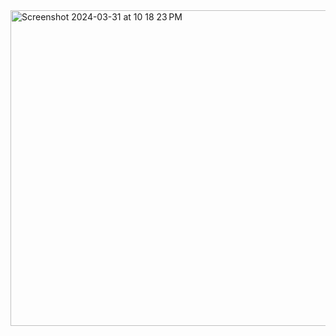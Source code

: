 <img width="505" alt="Screenshot 2024-03-31 at 10 18 23 PM" src="https://github.com/lokeshjarani/Basic-Calculator/assets/73063407/5317ffef-8b4e-417a-90a9-66c5a328f595">
